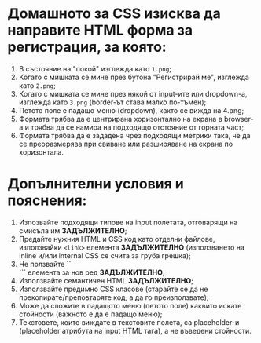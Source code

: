 # Домашното за CSS изисква да направите HTML форма за регистрация, за която:

 1. В състояние на "покой" изглежда като ```1.png```;
 2. Когато с мишката се мине през бутона "Регистрирай ме", изглежда като ```2.png```;
 3. Когато с мишката се мине през някой от input-ите или dropdown-а, изглежда като ```3.png``` (border-ът става малко по-тъмен);
 4. Петото поле е падащо меню (dropdown), както се вижда на 4.png;
 5. Формата трябва да е центрирана хоризонтално на екрана в browser-a и трябва да се намира на подходящо отстояние от горната част;
 6. Формата трябва да е зададена чрез подходящи метрики така, че да се преоразмерява при свиване или разширяване на екрана по хоризонтала.

# Допълнителни условия и пояснения:

 1. Изпозвайте подходящи типове на input полетата, отговарящи на смисъла им **ЗАДЪЛЖИТЕЛНО**;
 2. Предайте нужния HTML и CSS код като отделни файлове, използвайки ```<link>``` елемента **ЗАДЪЛЖИТЕЛНО** (използването на inline и/или internal CSS се счита за груба грешка); 
 3. Не ползвайте ``<br>``` елемента за нов ред **ЗАДЪЛЖИТЕЛНО**;
 4. Използвайте семантичен HTML **ЗАДЪЛЖИТЕЛНО**;
 5. Използвайте предимно CSS класове (старайте се да не прекопирате/преповтаряте код, а да го преизползвате);
 6. Може да сложите в падащото меню (петото поле) каквито искате стойности (важното е да е падащо меню);
 7. Текстовете, които виждате в текстовите полета, са placeholder-и (placeholder атрибута на input HTML тага), а не въведени стойности.
